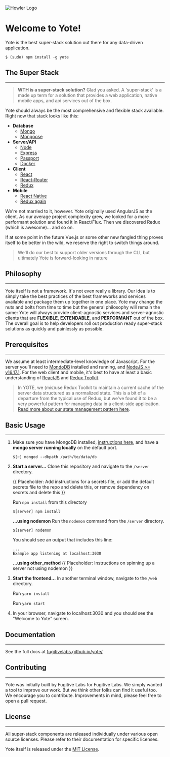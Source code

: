 ![Howler Logo](https://s3.amazonaws.com/fugitive-labs/yote/Howler-02.png)

Welcome to Yote!
======

Yote is the best super-stack solution out there for any data-driven application.  

```
$ (sudo) npm install -g yote
```



## The Super Stack
****  

> **WTH is a super-stack solution?**  Glad you asked.  A 'super-stack' is a made up term for a solution that provides a web application, native mobile apps, and api services out of the box.

Yote should always be the most comprehensive and flexible stack available. Right now that stack looks like this:

- **Database**
  * [Mongo](http://www.mongodb.org/)
  * [Mongoose](http://mongoosejs.com/)
- **Server/API**
  * [Node](https://nodejs.org/)
  * [Express](http://expressjs.com/)
  * [Passport](http://passportjs.org/)
  * [Docker](https://www.docker.com/)
- **Client**
  * [React](https://reactjs.com/)
  * [React-Router](https://reacttraining.com/react-router/)
  * [Redux](https://redux.js.org/)
- **Mobile**
  * [React Native](http://www.reactnative.com/)
  * [Redux again](https://redux.js.org/)

We're not married to it, however. Yote originally used AngularJS as the client. As our average project complexity grew, we looked for a more performant solution and found it in React/Flux. Then we discovered Redux (which is awesome)... and so on.

If at some point in the future Vue.js or some other new fangled thing proves itself to be better in the wild, we reserve the right to switch things around.  

> We'll do our best to support older versions through the CLI, but ultimately Yote is forward-looking in nature



## Philosophy
****

Yote itself is not a framework. It's not even really a library. Our idea is to simply take the best practices of the best frameworks and services available and package them up together in one place. Yote may change the nuts and bolts from time to time but the general philosophy will remain the same: Yote will always provide client-agnostic services and server-agnostic clients that are **FLEXIBLE**, **EXTENDABLE**, and **PERFORMANT** out of the box.  The overall goal is to help developers roll out production ready super-stack solutions as quickly and painlessly as possible.  




## Prerequisites
****

We assume at least intermediate-level knowledge of Javascript. For the server you'll need to [MondoDB](https://docs.mongodb.com/master/tutorial/install-mongodb-on-os-x/?_ga=1.204328082.326616756.1489430903) installed and running, and [NodeJS >= v16.17.1](https://nodejs.org/en/). For the web client and mobile, it's best to have at least a basic understanding of [ReactJS](https://reactjs.com/) and [Redux Toolkit](https://redux-toolkit.js.org/).
> In YOTE, we (mis)use Redux Toolkit to maintain a current cache of the server data structured as a normalized state. This is a bit of a departure from the typical use of Redux, but we've found it to be a very powerful pattern for managing data in a client-side application. [Read more about our state management pattern here](https://github.com/yoteapp/yote/blob/main/web/CRUD_ACTIONS_README.md).


## Basic Usage
****

1. Make sure you have MongoDB installed, [instructions here](https://docs.mongodb.com/manual/administration/install-community/), and have a **mongo server running locally** on the default port.

	```
	$[~] mongod --dbpath /path/to/data/db
	```

2. **Start a server...**
	Clone this repository and navigate to the `/server` directory.
	
	{{ Placeholder: Add instructions for a secrets file, or add the default secrets file to the repo and delete this, or remove dependency on secrets and delete this }}
	
	Run `npm install` from this directory
	```
	$[server] npm install
	```
	
	**...using nodemon**
	Run the `nodemon` command from the `/server` directory.
	```
	$[server] nodemon
	```
	
	You should see an output that includes this line:
	```
	...
	Example app listening at localhost:3030
	```
	
	
	**...using other_method**
	{{ Placeholder: Instructions on spinning up a server not using nodemon }}
	
3. **Start the frontend...**
	In another terminal window, navigate to the `/web` directory. 
	
	Run `yarn install`
	
	Run `yarn start`
	
4. In your browser, navigate to localhost:3030 and you should see the "Welcome to Yote" screen.


## Documentation
****

See the full docs at [fugitivelabs.github.io/yote/](https://fugitivelabs.github.io/yote/)


## Contributing
****

Yote was initially built by Fugitive Labs for Fugitive Labs. We simply wanted a tool to improve our work. But we think other folks can find it useful too.  We encourage you to contribute. Improvements in mind, please feel free to open a pull request.


## License
****

All super-stack components are released individually under various open source licenses.  Please refer to their documentation for specific licenses.

Yote itself is released under the [MIT License](http://www.opensource.org/licenses/MIT).
